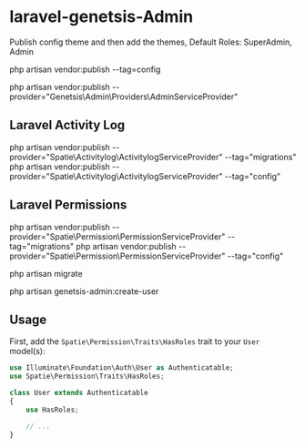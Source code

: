 # laravel-genetsis-Admin

Publish config theme and then add the themes, Default Roles: SuperAdmin, Admin

php artisan vendor:publish --tag=config

php artisan vendor:publish --provider="Genetsis\Admin\Providers\AdminServiceProvider"

## Laravel Activity Log
php artisan vendor:publish --provider="Spatie\Activitylog\ActivitylogServiceProvider" --tag="migrations"
php artisan vendor:publish --provider="Spatie\Activitylog\ActivitylogServiceProvider" --tag="config"

## Laravel Permissions
php artisan vendor:publish --provider="Spatie\Permission\PermissionServiceProvider" --tag="migrations"
php artisan vendor:publish --provider="Spatie\Permission\PermissionServiceProvider" --tag="config"

php artisan migrate

php artisan genetsis-admin:create-user

## Usage
First, add the `Spatie\Permission\Traits\HasRoles` trait to your `User` model(s):

```php
use Illuminate\Foundation\Auth\User as Authenticatable;
use Spatie\Permission\Traits\HasRoles;

class User extends Authenticatable
{
    use HasRoles;

    // ...
}
```